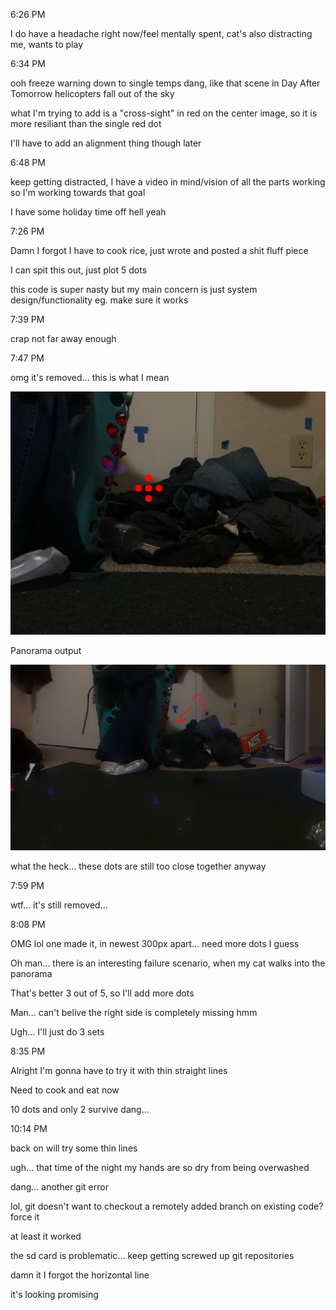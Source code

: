6:26 PM

I do have a headache right now/feel mentally spent, cat's also distracting me, wants to play

6:34 PM

ooh freeze warning down to single temps dang, like that scene in Day After Tomorrow helicopters fall out of the sky

what I'm trying to add is a "cross-sight" in red on the center image, so it is more resiliant than the single red dot

I'll have to add an alignment thing though later

6:48 PM

keep getting distracted, I have a video in mind/vision of all the parts working so I'm working towards that goal

I have some holiday time off hell yeah

7:26 PM

Damn I forgot I have to cook rice, just wrote and posted a shit fluff piece

I can spit this out, just plot 5 dots

this code is super nasty but my main concern is just system design/functionality eg. make sure it works

7:39 PM

crap not far away enough

7:47 PM

omg it's removed... this is what I mean

<img src="../../images/cross-hair.JPG"/>

Panorama output

<img src="../../images/red-dot-removed.JPG"/>

what the heck... these dots are still too close together anyway

7:59 PM

wtf... it's still removed...

8:08 PM

OMG lol one made it, in newest 300px apart... need more dots I guess

Oh man... there is an interesting failure scenario, when my cat walks into the panorama

That's better 3 out of 5, so I'll add more dots

Man... can't belive the right side is completely missing hmm

Ugh... I'll just do 3 sets

8:35 PM

Alright I'm gonna have to try it with thin straight lines

Need to cook and eat now

10 dots and only 2 survive dang...

10:14 PM

back on will try some thin lines

ugh... that time of the night my hands are so dry from being overwashed

dang... another git error

lol, git doesn't want to checkout a remotely added branch on existing code? force it

at least it worked

the sd card is problematic... keep getting screwed up git repositories

damn it I forgot the horizontal line

it's looking promising


